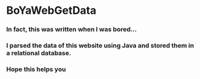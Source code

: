 # BoYaWebGetData
### In fact, this was written when I was bored...
### I parsed the data of this website using Java and stored them in a relational database.
### Hope this helps you
